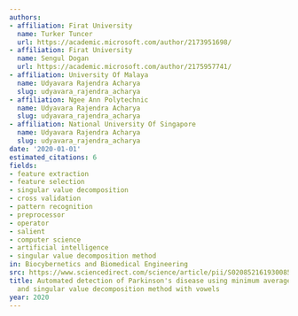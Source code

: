 ```yaml
---
authors:
- affiliation: Firat University
  name: Turker Tuncer
  url: https://academic.microsoft.com/author/2173951698/
- affiliation: Firat University
  name: Sengul Dogan
  url: https://academic.microsoft.com/author/2175957741/
- affiliation: University Of Malaya
  name: Udyavara Rajendra Acharya
  slug: udyavara_rajendra_acharya
- affiliation: Ngee Ann Polytechnic
  name: Udyavara Rajendra Acharya
  slug: udyavara_rajendra_acharya
- affiliation: National University Of Singapore
  name: Udyavara Rajendra Acharya
  slug: udyavara_rajendra_acharya
date: '2020-01-01'
estimated_citations: 6
fields:
- feature extraction
- feature selection
- singular value decomposition
- cross validation
- pattern recognition
- preprocessor
- operator
- salient
- computer science
- artificial intelligence
- singular value decomposition method
in: Biocybernetics and Biomedical Engineering
src: https://www.sciencedirect.com/science/article/pii/S0208521619300853
title: Automated detection of Parkinson's disease using minimum average maximum tree
  and singular value decomposition method with vowels
year: 2020
---
```


